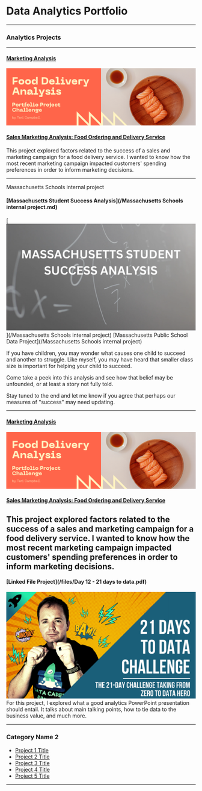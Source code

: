 # Data Analytics Portfolio

---

### Analytics Projects

---
#### [Marketing Analysis](https://www.linkedin.com/pulse/creating-my-first-portfolio-article-teri-campbell/)
[<img src="images/FirstPortfolioProjectPost.png?raw=true"/>](https://www.linkedin.com/pulse/creating-my-first-portfolio-article-teri-campbell/) 

#### [Sales Marketing Analysis: Food Ordering and Delivery Service](https://www.linkedin.com/pulse/creating-my-first-portfolio-article-teri-campbell/)
This project explored factors related to the success of a sales and marketing campaign for a food delivery service.  I wanted to know how the most recent marketing campaign impacted customers' spending preferences in order to inform marketing decisions.

---
Massachusetts Schools internal project
#### [Massachusetts Student Success Analysis](/Massachusetts Schools internal project.md)
[<img src="images/MA_Student_Success_Image.png?raw=true"/>](/Massachusetts Schools internal project)
[Massachusetts Public School Data Project](/Massachusetts Schools internal project)

If you have children, you may wonder what causes one child to succeed and another to struggle. Like myself, you may have heard that smaller class size is important for helping your child to succeed. 

Come take a peek into this analysis and see how that belief may be unfounded, or at least a story not fully told.

Stay tuned to the end and let me know if you agree that perhaps our measures of "success" may need updating.

---
#### [Marketing Analysis](https://www.linkedin.com/pulse/creating-my-first-portfolio-article-teri-campbell/)
[<img src="images/FirstPortfolioProjectPost.png?raw=true"/>](https://www.linkedin.com/pulse/creating-my-first-portfolio-article-teri-campbell/) 

#### [Sales Marketing Analysis: Food Ordering and Delivery Service](https://www.linkedin.com/pulse/creating-my-first-portfolio-article-teri-campbell/)
This project explored factors related to the success of a sales and marketing campaign for a food delivery service.  I wanted to know how the most recent marketing campaign impacted customers' spending preferences in order to inform marketing decisions.
---
#### [Linked File Project](/files/Day 12 - 21 days to data.pdf)
<img src="images/21 Days To Data Challenge.png?raw=true"/>
For this project, I explored what a good analytics PowerPoint presentation should entail. It talks about main talking points, how to tie data to the business value, and much more. 

---
### Category Name 2

- [Project 1 Title](http://example.com/)
- [Project 2 Title](http://example.com/)
- [Project 3 Title](http://example.com/)
- [Project 4 Title](http://example.com/)
- [Project 5 Title](http://example.com/)

---




